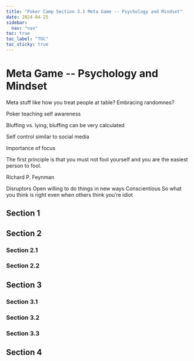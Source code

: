 ```yaml
---
title: "Poker Camp Section 3.1 Meta Game -- Psychology and Mindset"
date: 2024-04-25
sidebar:
  nav: "nav"
toc: true
toc_label: "TOC"
toc_sticky: true
---
```


# Meta Game -- Psychology and Mindset
Meta stuff like how you treat people at table? Embracing randomnes?

Poker teaching self awareness

Bluffing vs. lying, bluffing can be very calculated

Self control similar to social media

Importance of focus

The first principle is that you must not fool yourself and you are the easiest person to fool.

Richard P. Feynman



Disruptors
Open willing to do things in new ways
Conscientious
So what you think is right even when others think you’re idiot


## Section 1

## Section 2
### Section 2.1
### Section 2.2


## Section 3
### Section 3.1
### Section 3.2
### Section 3.3

## Section 4
